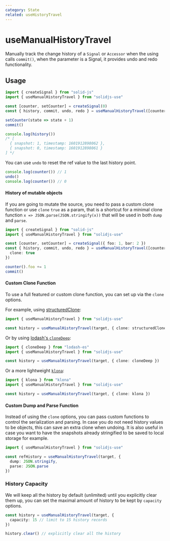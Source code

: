 ```yaml
---
category: State
related: useHistoryTravel
---
```


# useManualHistoryTravel

Manually track the change history of a `Signal` or `Accessor` when the using calls `commit()`, when the parameter is a Signal, it provides undo and redo functionality.

## Usage

```js {5}
import { createSignal } from "solid-js"
import { useManualHistoryTravel } from "solidjs-use"

const [counter, setCounter] = createSignal(0)
const { history, commit, undo, redo } = useManualHistoryTravel([counter, setCounter])

setCounter(state => state + 1)
commit()

console.log(history())
/* [
  { snapshot: 1, timestamp: 1601912898062 },
  { snapshot: 0, timestamp: 1601912898061 }
] */
```

You can use `undo` to reset the ref value to the last history point.

```ts
console.log(counter()) // 1
undo()
console.log(counter()) // 0
```

#### History of mutable objects

If you are going to mutate the source, you need to pass a custom clone function or use `clone` `true` as a param, that is a shortcut for a minimal clone function `x => JSON.parse(JSON.stringify(x))` that will be used in both `dump` and `parse`.

```ts {5}
import { createSignal } from "solid-js"
import { useManualHistoryTravel } from "solidjs-use"

const [counter, setCounter] = createSignal({ foo: 1, bar: 2 })
const { history, commit, undo, redo } = useManualHistoryTravel([counter, setCounter], {
  clone: true
})

counter().foo += 1
commit()
```

#### Custom Clone Function

To use a full featured or custom clone function, you can set up via the `clone` options.

For example, using [structuredClone](https://developer.mozilla.org/en-US/docs/Web/API/structuredClone):

```ts
import { useManualHistoryTravel } from "solidjs-use"

const history = useManualHistoryTravel(target, { clone: structuredClone })
```

Or by using [lodash's `cloneDeep`](https://lodash.com/docs/4.17.15#cloneDeep):

```ts
import { cloneDeep } from "lodash-es"
import { useManualHistoryTravel } from "solidjs-use"

const history = useManualHistoryTravel(target, { clone: cloneDeep })
```

Or a more lightweight [`klona`](https://github.com/lukeed/klona):

```ts
import { klona } from "klona"
import { useManualHistoryTravel } from "solidjs-use"

const history = useManualHistoryTravel(target, { clone: klona })
```

#### Custom Dump and Parse Function

Instead of using the `clone` options, you can pass custom functions to control the serialization and parsing. In case you do not need history values to be objects, this can save an extra clone when undoing. It is also useful in case you want to have the snapshots already stringified to be saved to local storage for example.

```ts
import { useManualHistoryTravel } from "solidjs-use"

const refHistory = useManualHistoryTravel(target, {
  dump: JSON.stringify,
  parse: JSON.parse
})
```

### History Capacity

We will keep all the history by default (unlimited) until you explicitly clear them up, you can set the maximal amount of history to be kept by `capacity` options.

```ts
const history = useManualHistoryTravel(target, {
  capacity: 15 // limit to 15 history records
})

history.clear() // explicitly clear all the history
```
